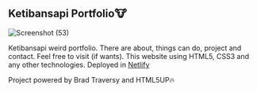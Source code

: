 ## Ketibansapi Portfolio🐮
![Screenshot (53)](https://user-images.githubusercontent.com/42229194/55285941-36842680-53bf-11e9-90a0-0a6ca7e2e41d.png)

Ketibansapi weird portfolio. There are about, things can do, project and contact. Feel free to visit (if wants). This website using HTML5, CSS3 and any other technologies. Deployed in [Netlify](https://www.netlify.com)


Project powered by Brad Traversy and HTML5UP🔥
